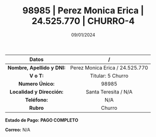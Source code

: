 ﻿---
title: 98985 | Perez Monica Erica | 24.525.770 | CHURRO-4
date: 09/01/2024
draft: false
tags: ['santa teresita', 'titular', 'churro']
---

|          **Datos**          |  /  |
|:---------------------------:|:---:|
| **Nombre, Apellido y DNI:** | Perez Monica Erica / 24.525.770 |
|          **V o T:**         | Titular: 5 Churro |
|      **Numero Único:**      | 98985 |
|  **Localidad y Dirección:** | Santa Teresita / N/A |
|        **Teléfono:**        | N/A |
|          **Rubro**          | Churro |

**Estado de Pago:** **PAGO COMPLETO**

**Correo:** N/A
